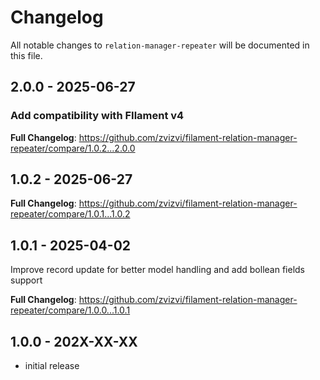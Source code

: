 # Changelog

All notable changes to `relation-manager-repeater` will be documented in this file.

## 2.0.0 - 2025-06-27

### Add compatibility with FIlament v4

**Full Changelog**: https://github.com/zvizvi/filament-relation-manager-repeater/compare/1.0.2...2.0.0

## 1.0.2 - 2025-06-27

**Full Changelog**: https://github.com/zvizvi/filament-relation-manager-repeater/compare/1.0.1...1.0.2

## 1.0.1 - 2025-04-02

Improve record update for better model handling and add  bollean fields support

**Full Changelog**: https://github.com/zvizvi/filament-relation-manager-repeater/compare/1.0.0...1.0.1

## 1.0.0 - 202X-XX-XX

- initial release
